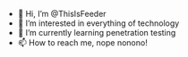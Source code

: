- 👋 Hi, I’m @ThisIsFeeder
- 👀 I’m interested in everything of technology
- 🌱 I’m currently learning penetration testing
- 📫 How to reach me, nope nonono!

<!---
ThisIsFeeder/ThisIsFeeder is a ✨ special ✨ repository because its `README.md` (this file) appears on your GitHub profile.
You can click the Preview link to take a look at your changes.
--->
